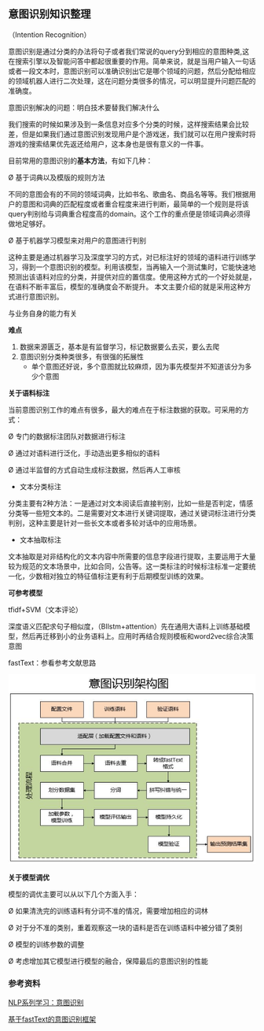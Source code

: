 ## 意图识别知识整理

（Intention Recognition）

意图识别是通过分类的办法将句子或者我们常说的query分到相应的意图种类,这在搜索引擎以及智能问答中都起很重要的作用。简单来说，就是当用户输入一句话或者一段文本时，意图识别可以准确识别出它是哪个领域的问题，然后分配给相应的领域机器人进行二次处理，这在问题分类很多的情况，可以明显提升问题匹配的准确度。



意图识别解决的问题：明白技术要替我们解决什么

我们搜索的时候如果涉及到一条信息对应多个分类的时候，这样搜索结果会比较差，但是如果我们通过意图识别发现用户是个游戏迷，我们就可以在用户搜索时将游戏的搜索结果优先返还给用户，这本身也是很有意义的一件事。



目前常用的意图识别的**基本方法**，有如下几种：

Ø 基于词典以及模版的规则方法

不同的意图会有的不同的领域词典，比如书名、歌曲名、商品名等等。我们根据用户的意图和词典的匹配程度或者重合程度来进行判断，最简单的一个规则是将该query判别给与词典重合程度高的domain。这个工作的重点便是领域词典必须得做地足够好。

Ø 基于机器学习模型来对用户的意图进行判别

这种主要是通过机器学习及深度学习的方式，对已标注好的领域的语料进行训练学习，得到一个意图识别的模型。利用该模型，当再输入一个测试集时，它能快速地预测出该语料对应的分类，并提供对应的置信度。使用这种方式的一个好处就是，在语料不断丰富后，模型的准确度会不断提升。 本文主要介绍的就是采用这种方式进行意图识别。



与业务自身的能力有关

**难点**

1. 数据来源匮乏，基本是有监督学习，标记数据要么去买，要么去爬
2. 意图识别分类种类很多，有很强的拓展性
   - 单个意图还好说，多个意图就比较麻烦，因为事先模型并不知道该分为多少个意图



**关于语料标注**

当前意图识别工作的难点有很多，最大的难点在于标注数据的获取。可采用的方式：

Ø 专门的数据标注团队对数据进行标注

Ø 通过对语料进行泛化，手动造出更多相似的语料

Ø 通过半监督的方式自动生成标注数据，然后再人工审核



- 文本分类标注

分类主要有2种方法：一是通过对文本阅读后直接判别，比如一些是否判定，情感分类等一些短文本的。二是需要对文本进行关键词提取，通过关键词标注进行分类判别，这种主要是针对一些长文本或者多轮对话中的应用场景。

- 文本抽取标注

文本抽取是对非结构化的文本内容中所需要的信息字段进行提取，主要运用于大量较为规范的文本场景中，比如合同，公告等。这一类标注的时候标注标准一定要统一化，少数相对独立的特征值标注更有利于后期模型训练的效果。



**可参考模型**

tfidf+SVM（文本评论）

深度语义匹配求句子相似度，（BIlstm+attention）先在通用大语料上训练基础模型，然后再迁移到小的业务语料上。应用时再结合规则模板和word2vec综合决策意图

fastText：参看参考文献思路

![](otherpics/意图识别流程.jpg)



**关于模型调优**

模型的调优主要可以从以下几个方面入手：

Ø 如果清洗完的训练语料有分词不准的情况，需要增加相应的词林

Ø 对于分不准的类别，重着观察这一块的语料是否在训练语料中被分错了类别

Ø 模型的训练参数的调整

Ø 考虑增加其它模型进行模型的融合，保障最后的意图识别的性能





### 参考资料

[NLP系列学习：意图识别](https://zhuanlan.zhihu.com/p/41944121)

[基于fastText的意图识别框架](https://zhuanlan.zhihu.com/p/53297108)